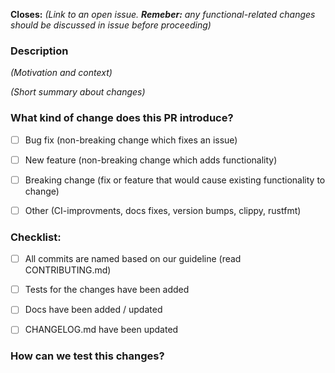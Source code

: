 **Closes:**  *(Link to an open issue. **Remeber:** any functional-related 
changes should be discussed in issue before proceeding)*

### Description

*(Motivation and context)*

*(Short summary about changes)*

### What kind of change does this PR introduce?

- [ ] Bug fix (non-breaking change which fixes an issue)

- [ ] New feature (non-breaking change which adds functionality)

- [ ] Breaking change (fix or feature that would cause existing functionality to change)

- [ ] Other (CI-improvments, docs fixes, version bumps, clippy, rustfmt)

### Checklist:
- [ ] All commits are named based on our guideline (read CONTRIBUTING.md)

- [ ] Tests for the changes have been added

- [ ] Docs have been added / updated

- [ ] CHANGELOG.md have been updated



### How can we test this changes?

